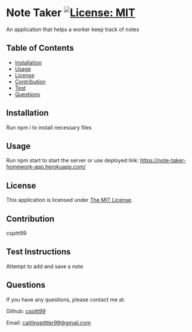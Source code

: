 # Note Taker [![License: MIT](https://img.shields.io/badge/License-MIT-yellow.svg)](https://opensource.org/licenses/MIT)

An application that helps a worker keep track of notes

## Table of Contents
- [Installation](#Installation)
- [Usage](#Usage)
- [License](#License)
- [Contribution](#Contribution)
- [Test](#Test)
- [Questions](#Questions)


## Installation
  Run npm i to install necessary files

## Usage
  Run npm start to start the server or use deployed link: https://note-taker-homework-app.herokuapp.com/

## License
  This application is licensed under [The MIT License](https://opensource.org/licenses/MIT).

## Contribution
  cspitt99

## Test Instructions
  Attempt to add and save a note

## Questions
  If you have any questions, please contact me at:

  Github: [cspitt99](https://github.com/cspitt99)

  Email: [caitlinspittler99@gmail.com](mailto:caitlinspittler99@gmail.com)